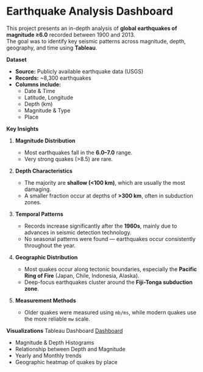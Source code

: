 # Earthquake Analysis Dashboard
This project presents an in-depth analysis of **global earthquakes of magnitude ≥6.0** recorded between 1900 and 2013.  
The goal was to identify key seismic patterns across magnitude, depth, geography, and time using **Tableau**.


**Dataset**
- **Source:** Publicly available earthquake data (USGS)  
- **Records:** ~8,300 earthquakes  
- **Columns include:**  
  - Date & Time  
  - Latitude, Longitude  
  - Depth (km)  
  - Magnitude & Type  
  - Place  


**Key Insights**
1. **Magnitude Distribution**  
   - Most earthquakes fall in the **6.0–7.0** range.  
   - Very strong quakes (>8.5) are rare.  

2. **Depth Characteristics**  
   - The majority are **shallow (<100 km)**, which are usually the most damaging.  
   - A smaller fraction occur at depths of **>300 km**, often in subduction zones.  

3. **Temporal Patterns**  
   - Records increase significantly after the **1960s**, mainly due to advances in seismic detection technology.  
   - No seasonal patterns were found — earthquakes occur consistently throughout the year.  

4. **Geographic Distribution**  
   - Most quakes occur along tectonic boundaries, especially the **Pacific Ring of Fire** (Japan, Chile, Indonesia, Alaska).  
   - Deep-focus earthquakes cluster around the **Fiji-Tonga subduction zone**.  

5. **Measurement Methods**  
   - Older quakes were measured using `mb/ms`, while modern quakes use the more reliable `mw` scale.  


**Visualizations**
Tableau Dashboard
[Dashboard](Dashboard.png)

- Magnitude & Depth Histograms  
- Relationship between Depth and Magnitude  
- Yearly and Monthly trends  
- Geographic heatmap of quakes by place


